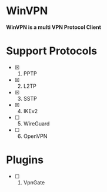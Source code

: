 # WinVPN
**WinVPN is a multi VPN Protocol Client**

# Support Protocols
- [x] 1. PPTP
- [x] 2. L2TP
- [x] 3. SSTP
- [x] 4. IKEv2
- [ ] 5. WireGuard
- [ ] 6. OpenVPN

# Plugins
- [ ] 1. VpnGate